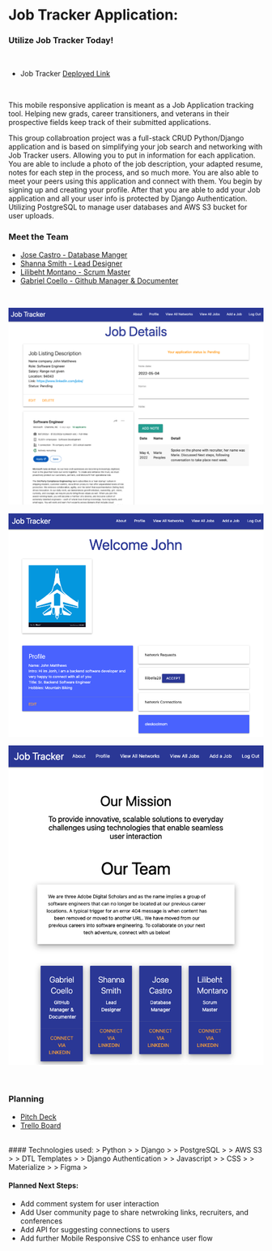 #  Job Tracker Application:


### Utilize Job Tracker Today!
<br>

- Job Tracker [Deployed Link](https://jobtracer.herokuapp.com/)
<br>

<p>This mobile responsive application is meant as a Job Application tracking tool. Helping new grads, career transitioners, and veterans in their prospective fields keep track of their submitted applications. 

<p>This group collabroation project was a full-stack CRUD Python/Django application and is based on simplifying your job search and networking with Job Tracker users. Allowing you to put in information for each application. You are able to include a photo of the job description, your adapted resume, notes for each step in the process, and so much more. You are also able to meet your peers using this application and connect with them. You begin by signing up and creating your profile. After that you are able to add your Job application and all your user info is protected by Django Authentication. Utilizing PostgreSQL to manage user databases and AWS S3 bucket for user uploads. 

### Meet the Team
- [Jose Castro - Database Manger](https://www.linkedin.com/in/jose-castro-fullstack-dev/)
- [Shanna Smith - Lead Designer](https://www.linkedin.com/in/shanna-smith-full-stack-dev/)
- [Lilibeht Montano - Scrum Master](https://www.linkedin.com/in/lilibeht-montano-29659113b/)
- [Gabriel Coello - Github Manager & Documenter](https://www.linkedin.com/in/gabrielcoellose/)

<br>

![Application Page](screenshots/application.png)

![Profile Page](screenshots/profile.png)

![About Page](screenshots/about.png)

<br>

### Planning
- [Pitch Deck](https://docs.google.com/presentation/d/1gGMe0__gT2qXWe9JK3oomszeMZgLg7xVvH_jHaTTAJ8/edit?usp=sharing)
- [Trello Board](https://trello.com/b/T1CAsZFU/job-trackers)
<br>
#### Technologies used:
> Python
>
> Django
>
> PostgreSQL
>
> AWS S3 
>
> DTL Templates
>
> Django Authentication
>
> Javascript
>
> CSS
>
> Materialize 
>
> Figma
>


#### Planned Next Steps:
- Add comment system for user interaction
- Add User community page to share netwroking links, recruiters, and conferences
- Add API for suggesting connections to users
- Add further Mobile Responsive CSS to enhance user flow

